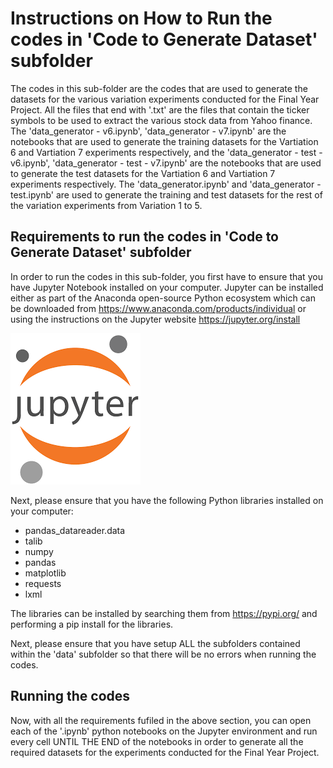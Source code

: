 # Instructions on How to Run the codes in 'Code to Generate Dataset' subfolder

The codes in this sub-folder are the codes that are used to generate the datasets for the various variation experiments conducted for the Final Year Project. All the files that
end with '.txt' are the files that contain the ticker symbols to be used to extract the various stock data from Yahoo finance. The 'data_generator - v6.ipynb', 
'data_generator - v7.ipynb' are the notebooks that are used to generate the training datasets for the Vartiation 6 and Vartiation 7 experiments respectively, and 
the 'data_generator - test - v6.ipynb', 'data_generator - test - v7.ipynb' are the notebooks that are used to generate the test datasets for the Vartiation 6 and 
Vartiation 7 experiments respectively. The 'data_generator.ipynb' and 'data_generator - test.ipynb' are used to generate the training and test datasets for the rest of the 
variation experiments from Variation 1 to 5.

## Requirements to run the codes in 'Code to Generate Dataset' subfolder

In order to run the codes in this sub-folder, you first have to ensure that you have Jupyter Notebook installed on your computer. Jupyter can be installed either as part of the 
Anaconda open-source Python ecosystem which can be downloaded from https://www.anaconda.com/products/individual or using the instructions on the Jupyter website 
https://jupyter.org/install

![Image of poster](https://github.com/ShearmanChua/Difficulty-in-Deep-Learning/blob/main/images/jupyter.png)


Next, please ensure that you have the following Python libraries installed on your computer:

- pandas_datareader.data
- talib
- numpy
- pandas
- matplotlib
- requests
- lxml

The libraries can be installed by searching them from https://pypi.org/ and performing a pip install for the libraries.

Next, please ensure that you have setup ALL the subfolders contained within the 'data' subfolder so that there will be no errors when running the codes. 


## Running the codes

Now, with all the requirements fufiled in the above section, you can open each of the '.ipynb' python notebooks on the Jupyter environment and run every cell UNTIL THE END of
the notebooks in order to generate all the required datasets for the experiments conducted for the Final Year Project.


